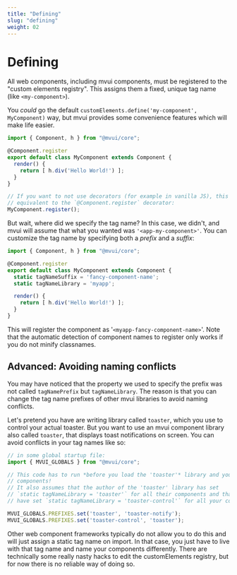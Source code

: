 ```yaml
---
title: "Defining"
slug: "defining"
weight: 02
---
```


# Defining

All web components, including mvui components, must be registered to the "custom elements
registry". This assigns them a fixed, unique tag name (like `<my-component>`).

You *could* go the default `customElements.define('my-component', MyComponent)` way, but
mvui provides some convenience features which will make life easier.

```typescript
import { Component, h } from "@mvui/core";

@Component.register
export default class MyComponent extends Component {
  render() {
    return [ h.div('Hello World!') ];
  }
}

// If you want to not use decorators (for example in vanilla JS), this call is
// equivalent to the `@Component.register` decorator:
MyComponent.register();
```

But wait, where did we specify the tag name? In this case, we didn't, and mvui will assume
that what you wanted was `'<app-my-component>'`. You can customize the tag name by
specifying both a *prefix* and a *suffix*:

```typescript
import { Component, h } from "@mvui/core";

@Component.register
export default class MyComponent extends Component {
  static tagNameSuffix = 'fancy-component-name';
  static tagNameLibrary = 'myapp';

  render() {
    return [ h.div('Hello World!') ];
  }
}
```

This will register the component as '`<myapp-fancy-component-name>`'. Note that the
automatic detection of component names to register only works if you do not minify
classnames.

## Advanced: Avoiding naming conflicts

You may have noticed that the property we used to specify the prefix was not called
`tagNamePrefix` but `tagNameLibrary`. The reason is that you can change the tag name
prefixes of other mvui libraries to avoid naming conflicts.

Let's pretend you have are writing library called `toaster`, which you use to control your
actual toaster. But you want to use an mvui component library also called `toaster`, that
displays toast notifications on screen. You can avoid conflicts in your tag names like so:

```typescript
// in some global startup file:
import { MVUI_GLOBALS } from "@mvui/core";

// This code has to run *before you load the 'toaster'* library and your own
// components!
// It also assumes that the author of the 'toaster' library has set
// `static tagNameLibrary = 'toaster'` for all their components and that you
// have set `static tagNameLibrary = 'toaster-control'` for all your components.

MVUI_GLOBALS.PREFIXES.set('toaster', 'toaster-notify');
MVUI_GLOBALS.PREFIXES.set('toaster-control', 'toaster');
```

Other web component frameworks typically do not allow you to do this and will just assign
a static tag name on import. In that case, you just have to live with that tag name and
name your components differently. There are technically some really nasty hacks to edit
the customElements registry, but for now there is no reliable way of doing so.
